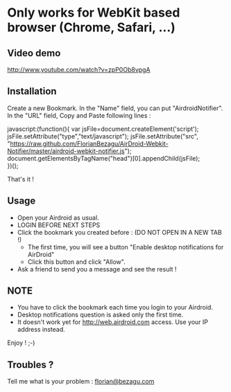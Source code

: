 Only works for WebKit based browser (Chrome, Safari, ...)
=========================================================

Video demo
----------
http://www.youtube.com/watch?v=zpP0Ob8vpgA

Installation
------------

Create a new Bookmark.
In the "Name" field, you can put "AirdroidNotifier".
In the "URL" field, Copy and Paste following lines :

  javascript:(function(){
    var jsFile=document.createElement('script');
    jsFile.setAttribute("type","text/javascript");
    jsFile.setAttribute("src", "https://raw.github.com/FlorianBezagu/AirDroid-Webkit-Notifier/master/airdroid-webkit-notifier.js");
    document.getElementsByTagName("head")[0].appendChild(jsFile);  
  })();

That's it !


Usage
-----

- Open your Airdroid as usual.
- LOGIN BEFORE NEXT STEPS
- Click the bookmark you created before : (DO NOT OPEN IN A NEW TAB !)
  - The first time, you will see a button "Enable desktop notifications for AirDroid"
  - Click this button and click "Allow".
- Ask a friend to send you a message and see the result !

NOTE
----

- You have to click the bookmark each time you login to your Airdroid.
- Desktop notifications question is asked only the first time.
- It doesn't work yet for http://web.airdroid.com access. Use your IP address instead.

Enjoy ! ;-)


Troubles ?
----------

Tell me what is your problem : florian@bezagu.com
